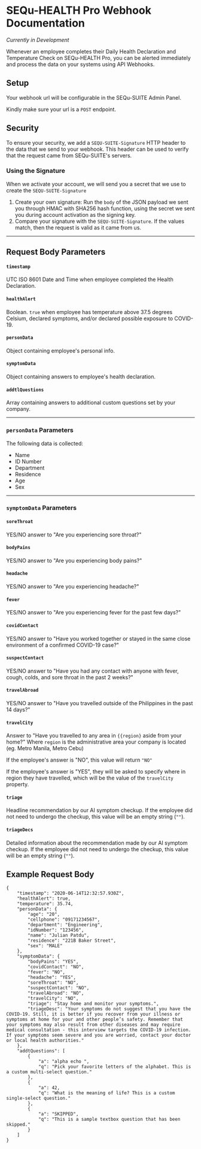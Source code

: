 # SEQu-HEALTH Pro Webhook Documentation

_Currently in Development_

Whenever an employee completes their Daily Health Declaration and Temperature Check on SEQu-HEALTH Pro, you can be alerted immediately and process the data on your systems using API Webhooks.

## Setup

Your webhook url will be configurable in the SEQu-SUITE Admin Panel.

Kindly make sure your url is a `POST` endpoint.

## Security

To ensure your security, we add a `SEQU-SUITE-Signature` HTTP header to the data that we send to your webhook. This header can be used to verify that the request came from SEQu-SUITE's servers.

### Using the Signature

When we activate your account, we will send you a secret that we use to create the `SEQU-SUITE-Signature`

1. Create your own signature: Run the `body` of the JSON payload we sent you through HMAC with SHA256 hash function, using the secret we sent you during account activation as the signing key.
2. Compare your signature with the `SEQU-SUITE-Signature`. If the values match, then the request is valid as it came from us.

---

## Request Body Parameters

#### `timestamp`

UTC ISO 8601 Date and Time when employee completed the Health Declaration.

#### `healthAlert`

Boolean. `true` when employee has temperature above 37.5 degrees Celsium, declared symptoms, and/or declared possible exposure to COVID-19.

#### `personData`

Object containing employee's personal info.

#### `symptomData`

Object containing answers to employee's health declaration.

#### `addtlQuestions`

Array containing answers to additional custom questions set by your company.

---

### `personData` Parameters

The following data is collected:
- Name
- ID Number
- Department
- Residence
- Age
- Sex

---

### `symptomData` Parameters

#### `soreThroat`

YES/NO answer to "Are you experiencing sore throat?"

#### `bodyPains`

YES/NO answer to "Are you experiencing body pains?"

#### `headache`

YES/NO answer to "Are you experiencing headache?"

#### `fever`

YES/NO answer to "Are you experiencing fever for the past few days?"

#### `covidContact`

YES/NO answer to "Have you worked together or stayed in the same close environment of a confirmed COVID-19 case?"

#### `suspectContact`

YES/NO answer to "Have you had any contact with anyone with fever, cough, colds, and sore throat in the past 2 weeks?"

#### `travelAbroad`

YES/NO answer to "Have you travelled outside of the Philippines in the past 14 days?"

#### `travelCity`

Answer to "Have you travelled to any area in `{{region}` aside from your home?" Where `region` is the administrative area your company is located (eg. Metro Manila, Metro Cebu)

If the employee's answer is "NO", this value will return `"NO"`

If the employee's answer is "YES", they will be asked to specify where in region they have travelled, which will be the value of the `travelCity` property.

#### `triage`

Headline recommendation by our AI symptom checkup. If the employee did not need to undergo the checkup, this value will be an empty string (`""`).

#### `triageDecs`

Detailed information about the recommendation made by our AI symptom checkup. If the employee did not need to undergo the checkup, this value will be an empty string (`""`).

## Example Request Body

```
{
    "timestamp": "2020-06-14T12:32:57.930Z",
    "healthAlert": true,
    "temperature": 35.74,
    "personData": {
        "age": "20",
        "cellphone": "09171234567",
        "department": "Engineering",
        "idNumber": "123456",
        "name": "Julian Patdu",
        "residence": "221B Baker Street",
        "sex": "MALE"
    },
    "symptomData": {
        "bodyPains": "YES",
        "covidContact": "NO",
        "fever": "NO",
        "headache": "YES",
        "soreThroat": "NO",
        "suspectContact": "NO",
        "travelAbroad": "NO",
        "travelCity": "NO",
        "triage": "Stay home and monitor your symptoms.",
        "triageDesc": "Your symptoms do not suggest that you have the COVID-19. Still, it is better if you recover from your illness or symptoms at home for your and other people’s safety. Remember that your symptoms may also result from other diseases and may require medical consultation - this interview targets the COVID-19 infection. If your symptoms seem severe and you are worried, contact your doctor or local health authorities."
    },
    "addtQuestions": [
        {
            "a": "alpha echo ",
            "q": "Pick your favorite letters of the alphabet. This is a custom multi-select question."
        },
        {
            "a": 42,
            "q": "What is the meaning of life? This is a custom single-select question."
        },
        {
            "a": "SKIPPED",
            "q": "This is a sample textbox question that has been skipped."
        }
    ]
}
```
